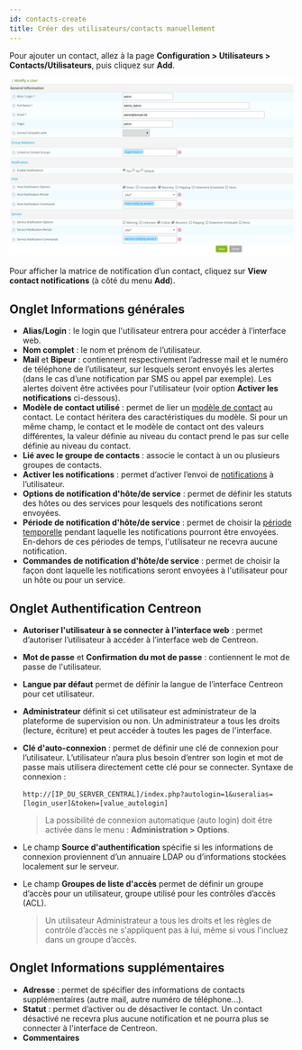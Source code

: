 ```yaml
---
id: contacts-create
title: Créer des utilisateurs/contacts manuellement
---
```


Pour ajouter un contact, allez à la page **Configuration > Utilisateurs > Contacts/Utilisateurs**, puis cliquez sur **Add**.

![image](../../assets/configuration/06useradd.png)

Pour afficher la matrice de notification d’un contact, cliquez sur **View contact notifications** (à côté du menu
**Add**).

## Onglet Informations générales

* **Alias/Login** : le login que l'utilisateur entrera pour accéder à l’interface web.
* **Nom complet** : le nom et prénom de l’utilisateur.
* **Mail** et **Bipeur** : contiennent respectivement l’adresse mail et le numéro de téléphone de l’utilisateur,
sur lesquels seront envoyés les alertes (dans le cas d’une notification par SMS ou appel par exemple). Les alertes doivent être activées pour l'utilisateur (voir option **Activer les notifications** ci-dessous).
* **Modèle de contact utilisé** : permet de lier un [modèle de contact](contacts-templates.md) au contact. Le contact héritera des caractéristiques du modèle. Si pour un même champ, le contact et le modèle de contact ont des valeurs différentes, la valeur définie
au niveau du contact prend le pas sur celle définie au niveau du contact.
* **Lié avec le groupe de contacts** : associe le contact à un ou plusieurs groupes de contacts.
* **Activer les notifications** : permet d’activer l’envoi de [notifications](../../alerts-notifications/notif-configuration.md) à l’utilisateur.
* **Options de notification d'hôte/de service** : permet de définir les statuts des hôtes ou des services pour
 lesquels des notifications seront envoyées.
* **Période de notification d'hôte/de service** : permet de choisir la [période temporelle](timeperiods.md) pendant laquelle 
les notifications pourront être envoyées. En-dehors de ces périodes de temps, l'utilisateur ne recevra aucune notification. 
* **Commandes de notification d'hôte/de service** : permet de choisir la façon dont laquelle les notifications seront envoyées à l'utilisateur pour un hôte ou pour un service.

## Onglet Authentification Centreon
 
* **Autoriser l'utilisateur à se connecter à l'interface web** : permet d’autoriser l’utilisateur à accéder à l’interface web de Centreon.
* **Mot de passe** et **Confirmation du mot de passe** : contiennent le mot de passe de l'utilisateur.
* **Langue par défaut** permet de définir la langue de l’interface Centreon pour cet utilisateur.
* **Administrateur** définit si cet utilisateur est administrateur de la plateforme de supervision ou non. Un administrateur a tous les droits (lecture, écriture) et peut accéder à toutes les pages de l'interface.
* **Clé d'auto-connexion** : permet de définir une clé de connexion pour l’utilisateur. L’utilisateur n’aura plus
  besoin d’entrer son login et mot de passe mais utilisera directement cette clé pour se connecter. Syntaxe de connexion :

    ```url
    http://[IP_DU_SERVER_CENTRAL]/index.php?autologin=1&useralias=[login_user]&token=[value_autologin]
    ```

  > La possibilité de connexion automatique (auto login) doit être activée dans le menu : **Administration > Options**.

* Le champ **Source d'authentification** spécifie si les informations de connexion proviennent d’un annuaire LDAP ou
  d’informations stockées localement sur le serveur.
* Le champ **Groupes de liste d'accès** permet de définir un groupe d’accès pour un utilisateur, groupe utilisé pour les
  contrôles d’accès (ACL).

  > Un utilisateur Administrateur a tous les droits et les règles de contrôle d’accès ne s'appliquent pas à lui, même si vous l'incluez dans un groupe d’accès.

## Onglet Informations supplémentaires

* **Adresse** : permet de spécifier des informations de contacts supplémentaires (autre mail, autre numéro
  de téléphone...).
* **Statut** : permet d’activer ou de désactiver le contact. Un contact désactivé ne recevra plus aucune notification et ne pourra plus se connecter à l'interface de Centreon.
* **Commentaires**
